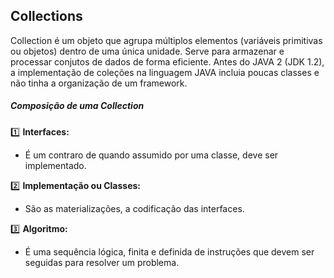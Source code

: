 ## Collections

Collection é um objeto que agrupa múltiplos elementos (variáveis primitivas ou objetos) dentro de uma única unidade. Serve para armazenar e processar conjutos de dados de forma eficiente.
Antes do JAVA 2 (JDK 1.2), a implementação de coleções na linguagem JAVA incluia poucas classes e não tinha a organização de um framework.

##### Composição de uma Collection

:one: **Interfaces:**

* É um contraro de quando assumido por uma classe, deve ser implementado.

:two: **Implementação ou Classes:**

* São as materializações, a codificação das interfaces.

:three: **Algoritmo:**

* É uma sequência lógica, finita e definida de instruções que devem ser seguidas para resolver um problema.